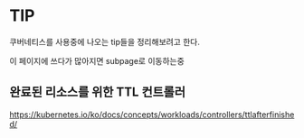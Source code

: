 # TIP

쿠버네티스를 사용중에 나오는 tip들을 정리해보려고 한다.

이 페이지에 쓰다가 많아지면 subpage로 이동하는중

## 완료된 리소스를 위한 TTL 컨트롤러

<https://kubernetes.io/ko/docs/concepts/workloads/controllers/ttlafterfinished/>
